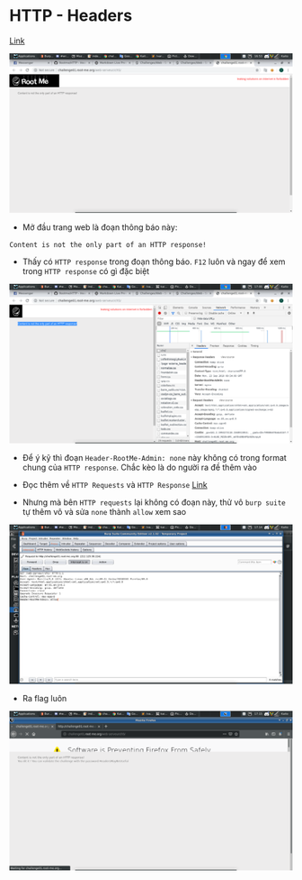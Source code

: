 # HTTP - Headers

[Link](http://challenge01.root-me.org/web-serveur/ch5/)

![home](image/home.png)

- Mở đầu trang web là đoạn thông báo này:

```
Content is not the only part of an HTTP response!
```

- Thấy có `HTTP response` trong đoạn thông báo. `F12` luôn và ngay để xem trong `HTTP response` có gì đặc biệt

![header](image/header.png)

- Để ý kỹ thì đoạn `Header-RootMe-Admin: none` này không có trong format chung của `HTTP response`. Chắc kèo là do người ra đề thêm vào

- Đọc thêm về `HTTP Requests` và `HTTP Response` [Link](https://freetuts.net/header-request-va-header-response-670.html)

- Nhưng mà bên `HTTP requests` lại không có đoạn này, thử vô `burp suite` tự thêm vô và sửa `none` thành `allow` xem sao

![allow](image/allow.png)

- Ra flag luôn

![flag](image/flag.png)
